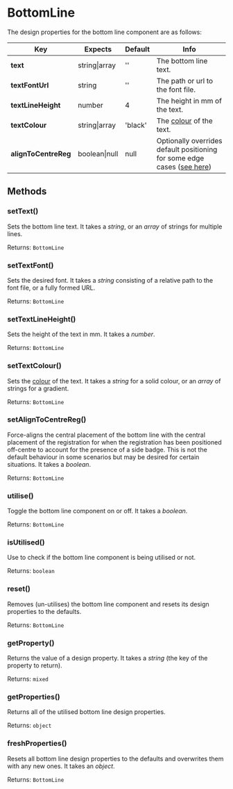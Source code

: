 # BottomLine

The design properties for the bottom line component are as follows:

| Key | Expects | Default | Info |
| --- | --- | --- | --- |
| **text** | string\|array | '' | The bottom line text. |
| **textFontUrl** | string | '' | The path or url to the font file. |
| **textLineHeight** | number | 4 | The height in mm of the text. |
| **textColour** | string\|array | 'black' | The [colour](/other/colour.md) of the text. |
| **alignToCentreReg** | boolean\|null | null | Optionally overrides default positioning for some edge cases ([see here](#setAlignToCentreReg))  |

## Methods <!-- {docsify-ignore} -->

### setText()

Sets the bottom line text. It takes a *string*, or an *array* of strings for multiple lines.

Returns: `BottomLine`

### setTextFont()

Sets the desired font. It takes a *string* consisting of a relative path to the font file, or a fully formed URL.

Returns: `BottomLine`

### setTextLineHeight()

Sets the height of the text in mm. It takes a *number*.

Returns: `BottomLine`

### setTextColour()

Sets the [colour](/other/colour.md) of the text. It takes a *string* for a solid colour, or an *array* of strings for a gradient.

Returns: `BottomLine`

### setAlignToCentreReg()

Force-aligns the central placement of the bottom line with the central placement of the registration for when the registration has been positioned off-centre to account for the presence of a side badge. This is not the default behaviour in some scenarios but may be desired for certain situations. It takes a *boolean*.

Returns: `BottomLine`

### utilise()

Toggle the bottom line component on or off. It takes a *boolean*.

Returns: `BottomLine`

### isUtilised()

Use to check if the bottom line component is being utilised or not.

Returns: `boolean`

### reset()

Removes (un-utilises) the bottom line component and resets its design properties to the defaults.

Returns: `BottomLine`

### getProperty()

Returns the value of a design property. It takes a *string* (the key of the property to return).

Returns: `mixed`

### getProperties()

Returns all of the utilised bottom line design properties.

Returns: `object`

### freshProperties()

Resets all bottom line design properties to the defaults and overwrites them with any new ones. It takes an *object*.

Returns: `BottomLine`